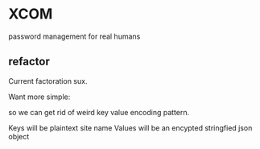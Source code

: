 # XCOM
password management for real humans

## refactor

Current factoration sux.

Want more simple:

so we can get rid of weird key value encoding pattern.

Keys will be plaintext site name
Values will be an encypted stringfied json object
